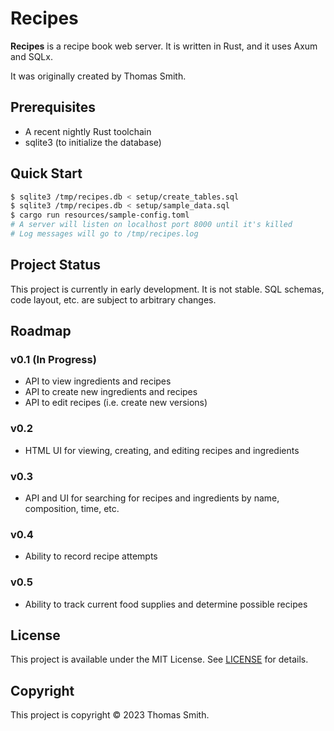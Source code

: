 # Recipes
**Recipes** is a recipe book web server. It is written in Rust, and it uses Axum
and SQLx.

It was originally created by Thomas Smith.

## Prerequisites
- A recent nightly Rust toolchain
- sqlite3 (to initialize the database)

## Quick Start
```sh
$ sqlite3 /tmp/recipes.db < setup/create_tables.sql
$ sqlite3 /tmp/recipes.db < setup/sample_data.sql
$ cargo run resources/sample-config.toml
# A server will listen on localhost port 8000 until it's killed
# Log messages will go to /tmp/recipes.log
```

## Project Status
This project is currently in early development. It is not stable. SQL schemas,
code layout, etc. are subject to arbitrary changes.

## Roadmap
### v0.1 (In Progress)
- API to view ingredients and recipes
- API to create new ingredients and recipes
- API to edit recipes (i.e. create new versions)

### v0.2
- HTML UI for viewing, creating, and editing recipes and ingredients

### v0.3
- API and UI for searching for recipes and ingredients by name, composition,
  time, etc.

### v0.4
- Ability to record recipe attempts

### v0.5
- Ability to track current food supplies and determine possible recipes

## License
This project is available under the MIT License. See [LICENSE](./LICENSE) for
details.

## Copyright
This project is copyright © 2023 Thomas Smith.
